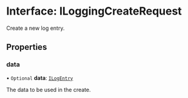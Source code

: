 # Interface: ILoggingCreateRequest

Create a new log entry.

## Properties

### data

• `Optional` **data**: [`ILogEntry`](ILogEntry.md)

The data to be used in the create.
